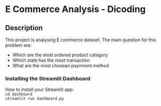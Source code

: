 # E Commerce Analysis - Dicoding

## Description

This project is analysing E commerce dataset. The main question for this problem are:
- Which are the most ordered product category
- Which state has the most transaction
- What are the most choosen paymnent method


### Installing the Streamlit Dashboard

How to install your Streamlit app:  
`cd dashboard`  
`streamlit run dashboard.py`
